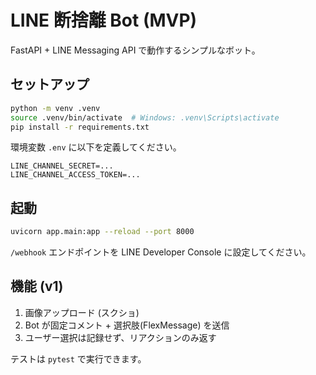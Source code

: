 # LINE 断捨離 Bot (MVP)

FastAPI + LINE Messaging API で動作するシンプルなボット。

## セットアップ

```bash
python -m venv .venv
source .venv/bin/activate  # Windows: .venv\Scripts\activate
pip install -r requirements.txt
```

環境変数 `.env` に以下を定義してください。

```
LINE_CHANNEL_SECRET=...
LINE_CHANNEL_ACCESS_TOKEN=...
```

## 起動

```bash
uvicorn app.main:app --reload --port 8000
```

`/webhook` エンドポイントを LINE Developer Console に設定してください。

## 機能 (v1)
1. 画像アップロード (スクショ)
2. Bot が固定コメント + 選択肢(FlexMessage) を送信
3. ユーザー選択は記録せず、リアクションのみ返す

テストは `pytest` で実行できます。
